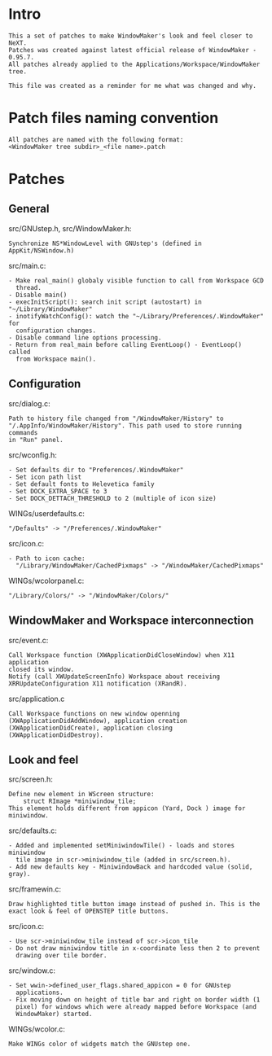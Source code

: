 Intro
=====
    
    This a set of patches to make WindowMaker's look and feel closer to NeXT.
    Patches was created against latest official release of WindowMaker - 0.95.7.
    All patches already applied to the Applications/Workspace/WindowMaker tree.
    
    This file was created as a reminder for me what was changed and why.
    
Patch files naming convention
=============================

    All patches are named with the following format:
    <WindowMaker tree subdir>_<file name>.patch

Patches
=======

General
-------

src/GNUstep.h, src/WindowMaker.h:

    Synchronize NS*WindowLevel with GNUstep's (defined in AppKit/NSWindow.h)

src/main.c:

    - Make real_main() globaly visible function to call from Workspace GCD
      thread.
    - Disable main()
    - execInitScript(): search init script (autostart) in "~/Library/WindowMaker"
    - inotifyWatchConfig(): watch the "~/Library/Preferences/.WindowMaker" for
      configuration changes.
    - Disable command line options processing.
    - Return from real_main before calling EventLoop() - EventLoop() called
      from Workspace main().
    
Configuration
-------------

src/dialog.c:

    Path to history file changed from "/WindowMaker/History" to
    "/.AppInfo/WindowMaker/History". This path used to store running commands
    in "Run" panel.

src/wconfig.h:

    - Set defaults dir to "Preferences/.WindowMaker"
    - Set icon path list
    - Set default fonts to Helevetica family
    - Set DOCK_EXTRA_SPACE to 3
    - Set DOCK_DETTACH_THRESHOLD to 2 (multiple of icon size)

WINGs/userdefaults.c: 

    "/Defaults" -> "/Preferences/.WindowMaker"

src/icon.c:

    - Path to icon cache: 
      "/Library/WindowMaker/CachedPixmaps" -> "/WindowMaker/CachedPixmaps"
      
WINGs/wcolorpanel.c:

    "/Library/Colors/" -> "/WindowMaker/Colors/"

WindowMaker and Workspace interconnection
-----------------------------------------

src/event.c:

    Call Workspace function (XWApplicationDidCloseWindow) when X11 application
    closed its window.
    Notify (call XWUpdateScreenInfo) Workspace about receiving
    XRRUpdateConfiguration X11 notification (XRandR).

src/application.c

    Call Workspace functions on new window openning
    (XWApplicationDidAddWindow), application creation
    (XWApplicationDidCreate), application closing (XWApplicationDidDestroy).

Look and feel
-------------

src/screen.h:

    Define new element in WScreen structure:
        struct RImage *miniwindow_tile;
    This element holds different from appicon (Yard, Dock ) image for miniwindow.
    
src/defaults.c:

    - Added and implemented setMiniwindowTile() - loads and stores miniwindow
      tile image in scr->miniwindow_tile (added in src/screen.h).
    - Add new defaults key - MiniwindowBack and hardcoded value (solid, gray).
    
src/framewin.c:

    Draw highlighted title button image instead of pushed in. This is the
    exact look & feel of OPENSTEP title buttons.

src/icon.c:

    - Use scr->miniwindow_tile instead of scr->icon_tile
    - Do not draw miniwindow title in x-coordinate less then 2 to prevent
      drawing over tile border.

src/window.c:

    - Set wwin->defined_user_flags.shared_appicon = 0 for GNUstep
      applications.
    - Fix moving down on height of title bar and right on border width (1
      pixel) for windows which were already mapped before Workspace (and
      WindowMaker) started.
    
WINGs/wcolor.c:

    Make WINGs color of widgets match the GNUstep one.
